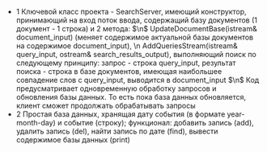 * 1
Ключевой класс проекта - SearchServer, имеющий конструктор, принимающий на вход поток ввода, содержащий базу документов (1 документ - 1 строка) и 2 метода: $\n$ UpdateDocumentBase(istream& document_input) (меняет содержимое актуальной базы документов на содержимое document_input), \n AddQueriesStream(istream& query_input, ostream& search_results_output), выполняющий поиск по следующему принципу: запрос - строка query_input, результат поиска - строка в базе документов, имеющая наибольшее совпадение слов с query_input, выводится в document_input $\n$
Код предусматривает одновременную обработку запросов и обновления базы данных. То есть пока база данных обновляется, клиент сможет продолжать обрабатывать запросы 
* 2
Простая база данных, хранящая дату события (в формате year-month-day)  и событие (строку); функционал: добавить запись (add), удалить запись (del), найти запись по дате (find), вывести содержимое базы данных (print)
